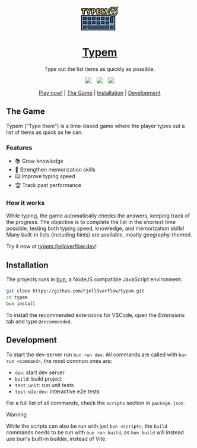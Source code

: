 <p align="center">
  <a href="https://typem.fjelloverflow.dev">
    <img alt="logo" src="./src/assets/logo.svg" height="64">
  </a>
</p>

<h1 align="center">
  <a href="https://typem.fjelloverflow.dev">Typem</a>
</h1>

<p align="center">
   Type out the list items as quickly as possible.
</p>

<p align="center">
  <img src="https://img.shields.io/github/package-json/v/FjellOverflow/typem?label=Version&color=success"/>
  &ensp;
  <img src="https://img.shields.io/github/license/FjellOverflow/typem?label=License&color=success"/>
  &ensp;
  <img src="https://img.shields.io/github/actions/workflow/status/FjellOverflow/typem/cd.yaml?branch=main&label=Build"/>
</p>

<p align="center">
  <a href="https://typem.fjelloverflow.dev">Play now!</a> |
  <a href="#the-game">The Game</a> |
  <a href="#installation">Installation</a> |
  <a href="#development">Development</a>
</p>

## The Game

Typem ("Type them") is a time-based game where the player types out a list of items as quick as he can.

### Features

- 📚 Grow knowledge
- 🧠 Strengthen memorization skills
- ⌨️ Improve typing speed
- 🏆 Track past performance

### How it works

While typing, the game automatically checks the answers, keeping track of the progress. The objective is to complete the list in the shortest time possible, testing both typing speed, knowledge, and memorization skills! Many built-in lists (including hints) are available, mostly geography-themed.

Try it now at [typem.fjelloverflow.dev](https://typem.fjelloverflow.dev)!

## Installation

The projects runs in [bun](https://bun.sh/), a NodeJS compatible JavaScript environment.

```sh
git clone https://github.com/FjellOverflow/typem.git
cd typem
bun install
```

To install the recommended extensions for VSCode, open the _Extensions_ tab and type `@recommended`.

## Development

To start the dev-server run `bun run dev`. All commands are called with `bun run <command>`, the most common ones are:

- `dev`: start dev server
- `build`: build project
- `test:unit`: run unit tests
- `test:e2e:dev`: interactive e2e tests

For a full list of all commands, check the `scripts` section in `package.json`.

> [!WARNING]  
> While the scripts can also be run with just `bun <script>`, the `build` commands needs to be run with `bun run build`, as `bun build` will instead use bun's built-in builder, instead of Vite.
